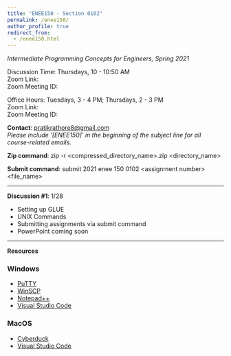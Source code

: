 ```yaml
---
title: "ENEE150 - Section 0102"
permalink: /enee150/
author_profile: true
redirect_from:
  - /enee150.html
---
```

*Intermediate Programming Concepts for Engineers, Spring 2021*

Discussion Time: Thursdays, 10 - 10:50 AM<br>
Zoom Link:<br>
Zoom Meeting ID:<br>

Office Hours: Tuesdays, 3 - 4 PM; Thursdays, 2 - 3 PM<br>
Zoom Link:<br>
Zoom Meeting ID:<br>

**Contact**: <pratikrathore8@gmail.com><br>
*Please include '[ENEE150]' in the beginning of the subject line for all course-related emails.*

**Zip command**: zip -r \<compressed_directory_name\>.zip \<directory_name\>

**Submit command**: submit 2021 enee 150 0102 \<assignment number\> \<file_name\>

---

**Discussion \#1**: 1/28
- Setting up GLUE
- UNIX Commands
- Submitting assignments via submit command
- PowerPoint coming soon

---

**Resources**
### Windows
- [PuTTY](https://www.putty.org)
- [WinSCP](https://winscp.net/eng/index.php)
- [Notepad++](http://notepad-plus-plus.org)
- [Visual Studio Code](https://code.visualstudio.com)

### MacOS
- [Cyberduck](https://cyberduck.io)
- [Visual Studio Code](https://code.visualstudio.com)
